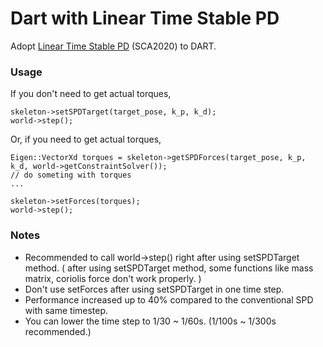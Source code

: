 # Dart with Linear Time Stable PD

Adopt [Linear Time Stable PD](https://arpspoof.github.io/project/spd/spd.html) (SCA2020) to DART.

### Usage
If you don't need to get actual torques,

    skeleton->setSPDTarget(target_pose, k_p, k_d);
    world->step();

Or, if you need to get actual torques,

    Eigen::VectorXd torques = skeleton->getSPDForces(target_pose, k_p, k_d, world->getConstraintSolver());
    // do someting with torques
    ...
    
    skeleton->setForces(torques);
    world->step();
 
### Notes

* Recommended to call world->step() right after using setSPDTarget method. ( after using setSPDTarget method, some functions like mass matrix, coriolis force don't work properly. )
* Don't use setForces after using setSPDTarget in one time step.
* Performance increased up to 40% compared to the conventional SPD with same timestep.
* You can lower the time step to 1/30 ~ 1/60s. (1/100s ~ 1/300s recommended.)
